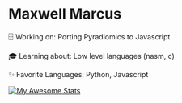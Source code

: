 # Maxwell Marcus 
🗄 Working on: Porting Pyradiomics to Javascript

🎓 Learning about: Low level languages (nasm, c)

✨ Favorite Languages: Python, Javascript

[![My Awesome Stats](https://awesome-github-stats.azurewebsites.net/user-stats/MaxwellMarcus)](https://git.io/awesome-stats-card)
